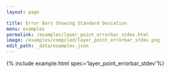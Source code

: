 ```yaml
---
layout: page

title: Error Bars Showing Standard Deviation
menu: examples
permalink: /examples/layer_point_errorbar_stdev.html
image: /examples/compiled/layer_point_errorbar_stdev.png
edit_path: _data/examples.json
---
```




{% include example.html spec='layer_point_errorbar_stdev'%}
